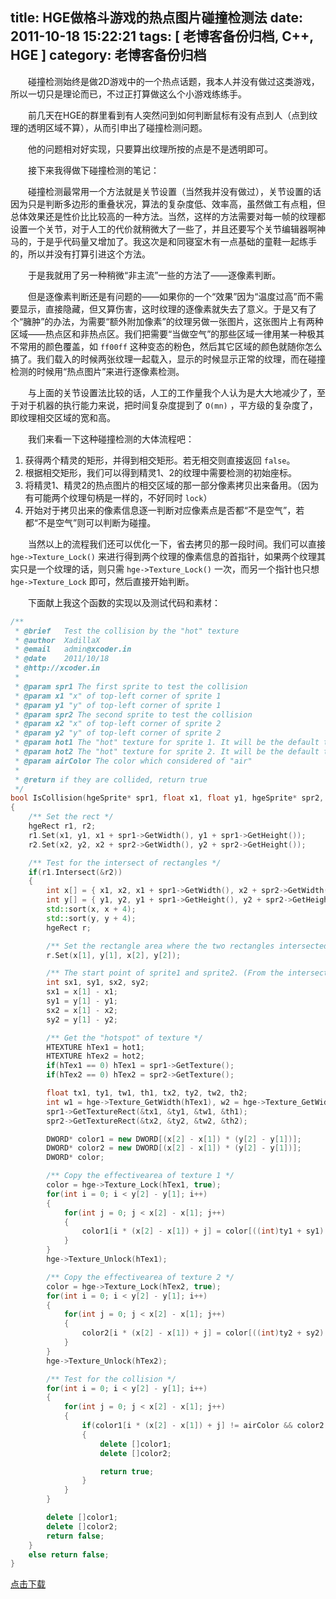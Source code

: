 title: HGE做格斗游戏的热点图片碰撞检测法
date: 2011-10-18 15:22:21
tags: [ 老博客备份归档, C++, HGE ]
category: 老博客备份归档
---

　　碰撞检测始终是做2D游戏中的一个热点话题，我本人并没有做过这类游戏，所以一切只是理论而已，不过正打算做这么个小游戏练练手。

　　前几天在HGE的群里看到有人突然问到如何判断鼠标有没有点到人（点到纹理的透明区域不算），从而引申出了碰撞检测问题。

　　他的问题相对好实现，只要算出纹理所按的点是不是透明即可。

　　接下来我得做下碰撞检测的笔记：

　　碰撞检测最常用一个方法就是关节设置（当然我并没有做过），关节设置的话因为只是判断多边形的重叠状况，算法的复杂度低、效率高，虽然做工有点粗，但总体效果还是性价比比较高的一种方法。当然，这样的方法需要对每一帧的纹理都设置一个关节，对于人工的代价就稍微大了一些了，并且还要写个关节编辑器啊神马的，于是乎代码量又增加了。我这次是和同寝室木有一点基础的童鞋一起练手的，所以并没有打算引进这个方法。

　　于是我就用了另一种稍微“非主流”一些的方法了——逐像素判断。

　　但是逐像素判断还是有问题的——如果你的一个“效果”因为“温度过高”而不需要显示，直接隐藏，但又算伤害，这时纹理的逐像素就失去了意义。于是又有了个“臃肿”的办法，为需要“额外附加像素”的纹理另做一张图片，这张图片上有两种区域——热点区和非热点区。我们把需要“当做空气”的那些区域一律用某一种极其不常用的颜色覆盖，如 `ff00ff` 这种变态的粉色，然后其它区域的颜色就随你怎么搞了。我们载入的时候两张纹理一起载入，显示的时候显示正常的纹理，而在碰撞检测的时候用“热点图片”来进行逐像素检测。

　　与上面的关节设置法比较的话，人工的工作量我个人认为是大大地减少了，至于对于机器的执行能力来说，把时间复杂度提到了 `O(mn)` ，平方级的复杂度了，即纹理相交区域的宽和高。

　　我们来看一下这种碰撞检测的大体流程吧：

1. 获得两个精灵的矩形，并得到相交矩形。若无相交则直接返回 `false`。
2. 根据相交矩形，我们可以得到精灵1、2的纹理中需要检测的初始座标。
3. 将精灵1、精灵2的热点图片的相交区域的那一部分像素拷贝出来备用。（因为有可能两个纹理句柄是一样的，不好同时 `lock`）
4. 开始对于拷贝出来的像素信息逐一判断对应像素点是否都“不是空气”，若都“不是空气”则可以判断为碰撞。

　　当然以上的流程我们还可以优化一下，省去拷贝的那一段时间。我们可以直接 `hge->Texture_Lock()` 来进行得到两个纹理的像素信息的首指针，如果两个纹理其实只是一个纹理的话，则只需 `hge->Texture_Lock()` 一次，而另一个指针也只想 `hge->Texture_Lock` 即可，然后直接开始判断。

　　下面献上我这个函数的实现以及测试代码和素材：

```cpp
/**
 * @brief   Test the collision by the "hot" texture
 * @author  XadillaX
 * @email   admin@xcoder.in
 * @date    2011/10/18
 * @http://xcoder.in
 *
 * @param spr1 The first sprite to test the collision
 * @param x1 "x" of top-left corner of sprite 1
 * @param y1 "y" of top-left corner of sprite 1
 * @param spr2 The second sprite to test the collision
 * @param x2 "x" of top-left corner of sprite 2
 * @param y2 "y" of top-left corner of sprite 2
 * @param hot1 The "hot" texture for sprite 1. It will be the default texture of spr1 if it equal to 0
 * @param hot2 The "hot" texture for sprite 2. It will be the default texture of spr2 if it equal to 0
 * @param airColor The color which considered of "air"
 *
 * @return if they are collided, return true
 */
bool IsCollision(hgeSprite* spr1, float x1, float y1, hgeSprite* spr2, float x2, float y2, HTEXTURE hot1 = 0, HTEXTURE hot2 = 0, DWORD airColor = 0xffff00ff)
{
    /** Set the rect */
    hgeRect r1, r2;
    r1.Set(x1, y1, x1 + spr1->GetWidth(), y1 + spr1->GetHeight());
    r2.Set(x2, y2, x2 + spr2->GetWidth(), y2 + spr2->GetHeight());

    /** Test for the intersect of rectangles */
    if(r1.Intersect(&r2))
    {
        int x[] = { x1, x2, x1 + spr1->GetWidth(), x2 + spr2->GetWidth() };
        int y[] = { y1, y2, y1 + spr1->GetHeight(), y2 + spr2->GetHeight() };
        std::sort(x, x + 4);
        std::sort(y, y + 4);
        hgeRect r;

        /** Set the rectangle area where the two rectangles intersected. */
        r.Set(x[1], y[1], x[2], y[2]);

        /** The start point of sprite1 and sprite2. (From the intersected area) */
        int sx1, sy1, sx2, sy2;
        sx1 = x[1] - x1;
        sy1 = y[1] - y1;
        sx2 = x[1] - x2;
        sy2 = y[1] - y2;

        /** Get the "hotspot" of texture */
        HTEXTURE hTex1 = hot1;
        HTEXTURE hTex2 = hot2;
        if(hTex1 == 0) hTex1 = spr1->GetTexture();
        if(hTex2 == 0) hTex2 = spr2->GetTexture();

        float tx1, ty1, tw1, th1, tx2, ty2, tw2, th2;
        int w1 = hge->Texture_GetWidth(hTex1), w2 = hge->Texture_GetWidth(hTex2);
        spr1->GetTextureRect(&tx1, &ty1, &tw1, &th1);
        spr2->GetTextureRect(&tx2, &ty2, &tw2, &th2);

        DWORD* color1 = new DWORD[(x[2] - x[1]) * (y[2] - y[1])];
        DWORD* color2 = new DWORD[(x[2] - x[1]) * (y[2] - y[1])];
        DWORD* color;

        /** Copy the effectivearea of texture 1 */
        color = hge->Texture_Lock(hTex1, true);
        for(int i = 0; i < y[2] - y[1]; i++)
        {
            for(int j = 0; j < x[2] - x[1]; j++)
            { 
                color1[i * (x[2] - x[1]) + j] = color[((int)ty1 + sy1) * w1 + (int)tx1 + sx1 + i * w1 + j];
            } 
        } 
        hge->Texture_Unlock(hTex1);

        /** Copy the effectivearea of texture 2 */
        color = hge->Texture_Lock(hTex2, true);
        for(int i = 0; i < y[2] - y[1]; i++)
        {
            for(int j = 0; j < x[2] - x[1]; j++) 
            { 
                color2[i * (x[2] - x[1]) + j] = color[((int)ty2 + sy2) * w2 + (int)tx2 + sx2 + i * w1 + j]; 
            } 
        } 
        hge->Texture_Unlock(hTex2);

        /** Test for the collision */
        for(int i = 0; i < y[2] - y[1]; i++)
        {
            for(int j = 0; j < x[2] - x[1]; j++)
            {
                if(color1[i * (x[2] - x[1]) + j] != airColor && color2[i * (x[2] - x[1]) + j] != airColor)
                {
                    delete []color1;
                    delete []color2;

                    return true;
                }
            }
        }

        delete []color1;
        delete []color2;
        return false;
    }
    else return false;
}
```

[点击下载](src.rar)
